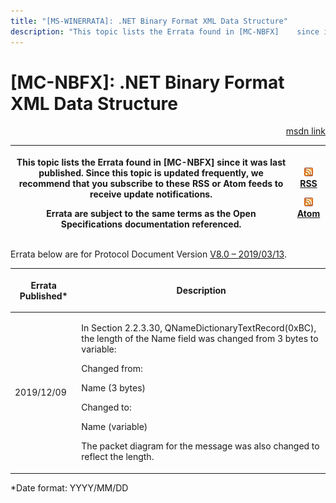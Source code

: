 ```yaml
---
title: "[MS-WINERRATA]: .NET Binary Format XML Data Structure"
description: "This topic lists the Errata found in [MC-NBFX]    since it was last published. Since this topic is updated frequently, we    recommend that you"
---
```


# [MC-NBFX]: .NET Binary Format XML Data Structure

<p align="right"><a href="https://msdn.microsoft.com/en-us/library/6babfe2e-3c59-4ab0-87a2-443f75ea7e8b">msdn link</a></p>
<p> </p>

<table>
 <thead>
  <tr>
   <th>
   <p>This topic lists the Errata found in [MC-NBFX]
   since it was last published. Since this topic is updated frequently, we
   recommend that you subscribe to these RSS or Atom feeds to receive update
   notifications.</p>
   <p>Errata are subject to the same terms as the
   Open Specifications documentation referenced.</p>
   </th>
   <th>
   <p><img id="Picture 385" src="ms-winerrata_files/image002.png"><a href="http://blogs.msdn.com/b/protocol_content_errata/rss.aspx">RSS</a> </p>
   <p><img id="Picture 384" src="ms-winerrata_files/image002.png"><a href="http://blogs.msdn.com/b/protocol_content_errata/atom.aspx">Atom</a> </p>
   <p> </p>
   </th>
  </tr>
 </thead>
</table>

<p>Errata below are for Protocol Document Version <a href="https://docs.microsoft.com/en-us/openspecs/windows_protocols/mc-nbfx/94c66ea1-e79a-4364-af88-1fa7fef2cc33">V8.0
– 2019/03/13</a>.</p>

<table>
 <thead>
  <tr>
   <th>
   <p>Errata Published*</p>
   </th>
   <th>
   <p>Description</p>
   </th>
  </tr>
 </thead>
 <tr>
  <td>
  <p>2019/12/09</p>
  </td>
  <td>
  <p>In Section 2.2.3.30, QNameDictionaryTextRecord(0xBC),
  the length of the Name field was changed from 3 bytes to variable:</p>
  <p> </p>
  <p>Changed from:</p>
  <p> </p>
  <p>Name (3 bytes)</p>
  <p> </p>
  <p>Changed to:</p>
  <p> </p>
  <p>Name (variable)</p>
  <p> </p>
  <p>The packet diagram for the message was also changed to
  reflect the length.</p>
  </td>
 </tr>
</table>

<p>*Date format: YYYY/MM/DD</p>


                